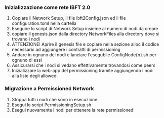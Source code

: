 ### Inizializzazione come rete IBFT 2.0
1. Copiare il Network Setup, il file ibft2Config.json ed il file configuration.toml nella cartella
2. Eseguire lo script di Network Setup insieme al numero di nodi da creare
3. copiare il genesis.json dalla directory NetworkFiles alla directory dove si trovano i nodi
4. ATTENZIONE! Aprire il genesis file e copiare nella sezione alloc il codice necessario ad aggiungere i contratti di permissioning
5. Andare in ognuno dei nodi e lanciare l'esegubile ConfigNode{n}.sh per ognuno di essi
6. Assicurarsi che i nodi si vedano effettivamente trovandosi come peers
6. Inizializzare la web-app del permissioning tramite aggiungendo i nodi alla liste degli allowed.


### Migrazione a Permissioned Network
1. Stoppa tutti i nodi che sono in esecuzione
2. Esegui lo script PermissioningSetup.sh
3. Esegui nuovamente i nodi per ottenere la rete permissioned